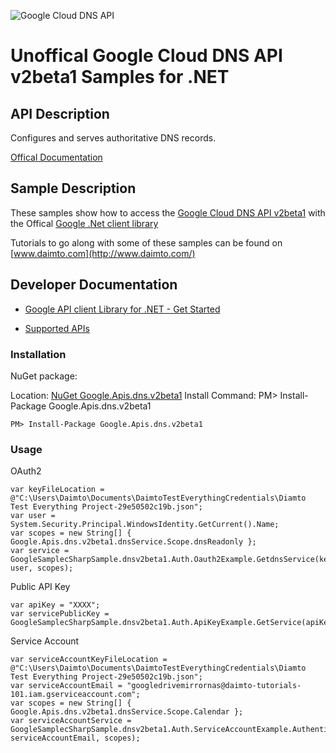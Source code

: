 ﻿![Google Cloud DNS API](https://www.gstatic.com/images/branding/product/1x/googleg_32dp.png)

# Unoffical Google Cloud DNS API v2beta1 Samples for .NET  

## API Description

Configures and serves authoritative DNS records.

[Offical Documentation](https://developers.google.com/cloud-dns)

## Sample Description

These samples show how to access the [Google Cloud DNS API v2beta1](https://developers.google.com/cloud-dns) with the Offical [Google .Net client library](https://github.com/google/google-api-dotnet-client)

Tutorials to go along with some of these samples can be found on [www.daimto.com](http://www.daimto.com/)

## Developer Documentation

* [Google API client Library for .NET - Get Started](https://developers.google.com/api-client-library/dotnet/get_started)

* [Supported APIs](https://developers.google.com/api-client-library/dotnet/apis/)

### Installation

NuGet package:

Location: [NuGet Google.Apis.dns.v2beta1](https://www.nuget.org/packages/Google.Apis.dns.v2beta1)
Install Command: PM>  Install-Package Google.Apis.dns.v2beta1

```
PM> Install-Package Google.Apis.dns.v2beta1
```

### Usage

OAuth2
```
var keyFileLocation = @"C:\Users\Daimto\Documents\DaimtoTestEverythingCredentials\Diamto Test Everything Project-29e50502c19b.json";
var user = System.Security.Principal.WindowsIdentity.GetCurrent().Name;
var scopes = new String[] { Google.Apis.dns.v2beta1.dnsService.Scope.dnsReadonly };
var service = GoogleSamplecSharpSample.dnsv2beta1.Auth.Oauth2Example.GetdnsService(keyFileLocation, user, scopes);
```

Public API Key

```
var apiKey = "XXXX";
var servicePublicKey = GoogleSamplecSharpSample.dnsv2beta1.Auth.ApiKeyExample.GetService(apiKey);
```

Service Account
```
var serviceAccountKeyFileLocation = @"C:\Users\Daimto\Documents\DaimtoTestEverythingCredentials\Diamto Test Everything Project-29e50502c19b.json";
var serviceAccountEmail = "googledrivemirrornas@daimto-tutorials-101.iam.gserviceaccount.com";
var scopes = new String[] { Google.Apis.dns.v2beta1.dnsService.Scope.Calendar };            
var serviceAccountService = GoogleSamplecSharpSample.dnsv2beta1.Auth.ServiceAccountExample.AuthenticateServiceAccount(serviceAccountKeyFileLocation, serviceAccountEmail, scopes);
```
